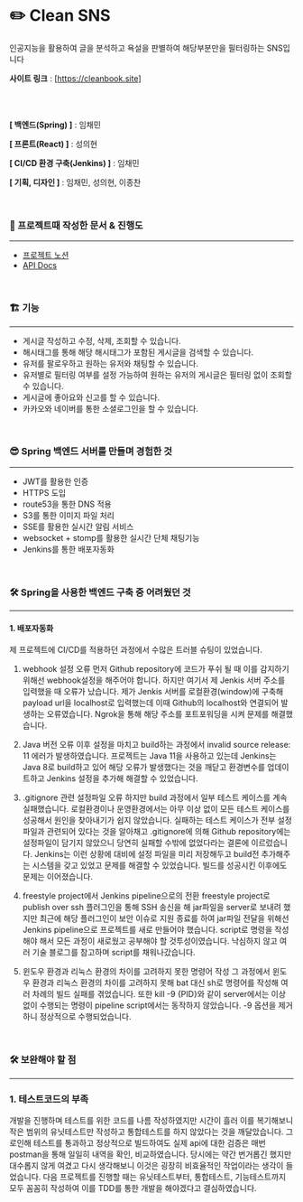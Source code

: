 # ✏️ Clean SNS

인공지능을 활용하여 글을 분석하고 욕설을 판별하여 해당부분만을 필터링하는 SNS입니다

**사이트 링크** : [https://cleanbook.site]

<br/>

<br/>

**[ 백엔드(Spring) ]** : 임채민

**[ 프론트(React) ]** : 성의현

**[ CI/CD 환경 구축(Jenkins) ]** : 임채민

**[ 기획, 디자인 ]** : 임채민, 성의현, 이종찬

<br/>

### 📝 프로젝트때 작성한 문서 & 진행도

---

- [프로젝트 노션 ](https://alive-pocket-572.notion.site/c563651ed195442990dc9bf82388d13b)
- [API Docs](https://alive-pocket-572.notion.site/API-docs-e3d1ed1dd409449e95a791147423c39e)

<br/>

### 🏗️ 기능

---

- 게시글 작성하고 수정, 삭제, 조회할 수 있습니다.
- 해시태그를 통해 해당 해시태그가 포함된 게시글을 검색할 수 있습니다.
- 유저를 팔로우하고 원하는 유저와 채팅할 수 있습니다.
- 유저별로 필터링 여부를 설정 가능하여 원하는 유저의 게시글은 필터링 없이 조회할 수 있습니다.
- 게시글에 좋아요와 신고를 할 수 있습니다.
- 카카오와 네이버를 통한 소셜로그인을 할 수 있습니다.

<br/>



### 😎 Spring 백엔드 서버를 만들며 경험한 것

---

- JWT를 활용한 인증
- HTTPS 도입
- route53을 통한 DNS 적용
- S3를 통한 이미지 파일 처리
- SSE를 활용한 실시간 알림 서비스
- websocket + stomp를 활용한 실시간 단체 채팅기능
- Jenkins를 통한 배포자동화

<br/>  

### 🛠️ Spring을 사용한 백엔드 구축 중 어려웠던 것

------

<h4>1. 배포자동화 </h4>

제 프로젝트에 CI/CD를 적용하던 과정에서 수많은 트러블 슈팅이 있었습니다. 

1. webhook 설정 오류
먼저 Github repository에 코드가 푸쉬 될 때 이를 감지하기 위해선 webhook설정을 해주어야 합니다. 하지만 여기서 제 Jenkis 서버 주소를 입력했을 때 오류가 났습니다. 제가 Jenkis 서버를 로컬환경(window)에 구축해 payload url을 localhost로 입력했는데 이때 Github의 localhost와 연결되어 발생하는 오류였습니다. Ngrok을 통해 해당 주소를 포트포워딩을 시켜 문제를 해결했습니다. 

2. Java 버전 오류
이후 설정을 마치고 build하는 과정에서 invalid source release: 11 에러가 발생하였습니다. 프로젝트는 Java 11을 사용하고 있는데 Jenkins는 Java 8로 build하고 있어 해당 오류가 발생했다는 것을 깨닫고 환경변수를 업데이트하고 Jenkins 설정을 추가해 해결할 수 있었습니다. 

3. .gitignore 관련 설정파일 오류
하지만 build 과정에서 일부 테스트 케이스를 계속 실패했습니다. 로컬환경이나 운영환경에서는 아무 이상 없이 모든 테스트 케이스를 성공해서 원인을 찾아내기가 쉽지 않았습니다. 실패하는 테스트 케이스가 전부 설정파일과 관련되어 있다는 것을 알아채고 .gitignore에 의해 Github repository에는 설정파일이 담기지 않았으니 당연히 실패할 수밖에 없었다라는 결론에 이르렀습니다. Jenkins는 이런 상황에 대비에 설정 파일을 미리 저장해두고 build전 추가해주는 시스템을 갖고 있었고 문제를 해결할 수 있었습니다. 빌드를 성공시킨 이후에도 문제는 이어졌습니다. 

4. freestyle project에서 Jenkins pipeline으로의 전환
freestyle project로 publish over ssh 플러그인을 통해 SSH 송신을 해 jar파일을 server로 보내려 했지만 최근에 해당 플러그인이 보안 이슈로 지원 종료를 하여 jar파일 전달을 위해선 Jenkins pipeline으로 프로젝트를 새로 만들어야 했습니다. script로 명령을 작성해야 해서 모든 과정이 새로웠고 공부해야 할 것투성이였습니다. 낙심하지 않고 여러 기술 블로그를 참고하며 script를 채워나갔습니다. 

5. 윈도우 환경과 리눅스 환경의 차이를 고려하지 못한 명령어 작성
그 과정에서 윈도우 환경과 리눅스 환경의 차이를 고려하지 못해 bat 대신 sh로 명령어를 작성해 여러 차례의 빌드 실패를 겪었습니다. 또한 kill -9 {PID}와 같이 server에서는 이상 없이 수행되는 명령이 pipeline script에서는 동작하지 않았습니다. -9 옵션을 제거하니 정상적으로 수행되었습니다. 




<br/>




### **🛠 보완해야 할 점**

---

### 1. **테스트코드의 부족**

개발을 진행하며 테스트를 위한 코드를 나름 작성하였지만 시간이 흘러 이를 복기해보니 작은 범위의 유닛테스트만 작성하고 통합테스트를 하지 않았다는 것을 깨달았습니다.
그로인해 테스트를 통과하고 정상적으로 빌드하여도 실제 api에 대한 검증은 매번 postman을 통해 일일히 내역을 확인, 비교하였습니다. 당시에는 약간 번거롭긴 했지만 대수롭지 않게 여겼고 다시 생각해보니 이것은 굉장히 비효율적인 작업이라는 생각이 들었습니다.
다음 프로젝트를 진행할 때는 유닛테스트부터, 통합테스트, 기능테스트까지 모두 꼼꼼히 작성하여 이를 TDD를 통한 개발을 해야겠다고 결심하였습니다.



